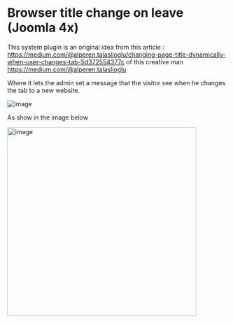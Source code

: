 # Browser title change on leave (Joomla 4x)

This system plugin is an original idea from this article : https://medium.com/@alperen.talaslioglu/changing-page-title-dynamically-when-user-changes-tab-5d372554377c
of this creative man https://medium.com/@alperen.talaslioglu

Where it lets the admin set a message that the visitor see when he changes the tab to a new website.

![image](https://user-images.githubusercontent.com/4727788/229352952-9177a45d-84a4-463f-a80c-1c817438e2c0.png)

As show in the image below

<img width="432" alt="image" src="https://user-images.githubusercontent.com/4727788/229353104-d624de34-0c64-481e-9266-bec584359b56.png">
